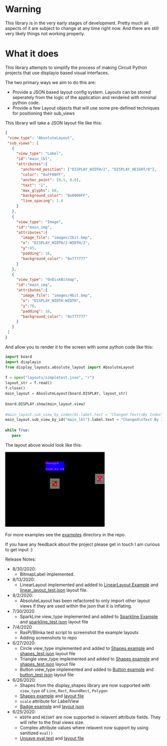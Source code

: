 # Warning
This library is in the very early stages of development. Pretty much all aspects of it are subject to change at any time right now. And there are still very likely things not working properly.

# What it does
This library attempts to simplify the process of making Circuit Python projects that use displayio based visual interfaces.

The two primary ways we aim to do this are:
 
 - Provide a JSON based layout config system. Layouts can be stored seperately from the logic of the application and rendered with minimal python code. 
 - Provide a few Layout objects that will use some pre-defined techniques for positioning their sub_views
 
 This library will take a JSON layout file like this:
 ```JSON
 {
  "view_type": "AbsoluteLayout",
  "sub_views": [
    {
      "view_type": "Label",
      "id":"main_lbl",
      "attributes":{
        "anchored_position": ["DISPLAY_WIDTH/2", "DISPLAY_HEIGHT/8"],
        "color": "0xFF00FF",
        "anchor_point": [0.5, 0.0],
        "text": "1",
        "max_glyphs": 60,
        "background_color": "0x0000FF",
        "line_spacing": 1.8
      }
    },
    {
      "view_type": "Image",
      "id":"main_img",
      "attributes":{
        "image_file": "images/2bit.bmp",
        "x": "DISPLAY_WIDTH/2-WIDTH/2",
        "y":85,
        "padding": 16,
        "background_color": "0x777777"
      }
    },
    {
      "view_type": "OnDiskBitmap",
      "id":"main_img",
      "attributes":{
        "image_file": "images/4bit.bmp",
        "x": "DISPLAY_WIDTH-WIDTH",
        "y":70,
        "padding": 16,
        "background_color": "0x777777"
      }
    }
  ]
}

 ```
 And allow you to render it to the screen with some python code like this:
 ```python
import board
import displayio
from display_layouts.absolute_layout import AbsoluteLayout

f = open("layouts/simpletest.json", "r")
layout_str = f.read()
f.close()
main_layout = AbsoluteLayout(board.DISPLAY, layout_str)

board.DISPLAY.show(main_layout.view)

#main_layout.sub_view_by_index(0).label.text = "Changed Text\nBy Index"
main_layout.sub_view_by_id("main_lbl").label.text = "Changed\nText By Id"

while True:
    pass
```
The layout above would look like this:

![simpletest_screenshot](examples/screenshots/screenshot_simpletest.bmp)

For more examples see the [examples](examples) directory in the repo.

If you have any feedback about the project please get in touch I am curious to get input :)

Release Notes:
- 8/30/2020:
    - BitmapLabel implemented.
- 8/13/2020:
    - LinearLayout implemented and added to [LinearLayout Example](examples/display_layouts_linear_layout_test.py) and [linear_layout_test.json](examples/layouts/linear_layout_test.json) layout file. 
- 8/2/2020:
    - AbsoluteLayout has been refactored to only import other layout views if they are used within the json that it is inflating.
- 7/30/2020
    - SparkLine view_type implemented and added to [Sparkline Example](examples/display_sparkline_test.py) and [sparkline_test.json](examples/layouts/sparkline_test.json) layout file
- 7/4/2020
    - RasPi/Blinka test script to screenshot the example layouts
    - Adding screenshots to repo
- 6/27/2020:
    - Circle view_type implemented and added to [Shapes example](examples/display_layouts_shapes_test.py) and [shapes_test.json](examples/layouts/shapes_test.json) layout file
    - Triangle view_type implemented and added to [Shapes example](examples/display_layouts_shapes_test.py) and [shapes_test.json](examples/layouts/shapes_test.json) layout file
    - Button view_type implemented and added to [Button example](examples/display_button_test.py) and [button_test.json](examples/layouts/button_test.json) layout file
- 6/26/2020:
    - Shapes from the display_shapes library are now supported with `view_type` of `Line`, `Rect`, `RoundRect`, `Polygon`
    - [Shapes example](examples/display_layouts_shapes_test.py) and [layout file](examples/layouts/shapes_test.json)
    - `scale` attribute for LabelView
    - [Badge example](examples/display_layouts_badge_test.py) and [layout json](examples/layouts/badge_test.json)
- 6/25/2020:
    - `WIDTH` and `HEIGHT` are now supported in relavent attribute fields. They will refer to the final views size.
    - Complex attribute values where relavent now support by using sanitized `eval()`
    - [Unsave eval test](examples/display_layouts_test_unsafe_eval.py) and [layout file](examples/layouts/test_unsafe_eval.json)